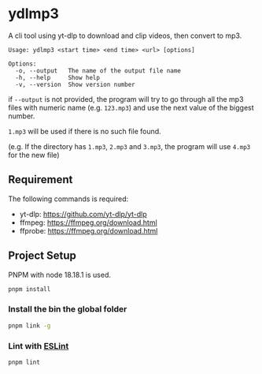 # ydlmp3
A cli tool using yt-dlp to download and clip videos, then convert to mp3.

```
Usage: ydlmp3 <start time> <end time> <url> [options]

Options:
  -o, --output   The name of the output file name
  -h, --help     Show help
  -v, --version  Show version number
```

if `--output` is not provided, the program will try to go through all the mp3 files with numeric name (e.g. `123.mp3`) and use the next value of the biggest number.

`1.mp3` will be used if there is no such file found.

(e.g. If the directory has `1.mp3`, `2.mp3` and `3.mp3`, the program will use `4.mp3` for the new file)

## Requirement
The following commands is required:
- yt-dlp: https://github.com/yt-dlp/yt-dlp
- ffmpeg: https://ffmpeg.org/download.html
- ffprobe: https://ffmpeg.org/download.html

## Project Setup
PNPM with node 18.18.1 is used.

```sh
pnpm install
```

### Install the bin the global folder
```sh
pnpm link -g
```

### Lint with [ESLint](https://eslint.org/)
```sh
pnpm lint
```
